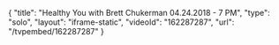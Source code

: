 {
    "title": "Healthy You with Brett Chukerman 04.24.2018 - 7 PM",
    "type": "solo",
    "layout": "iframe-static",
    "videoId": "162287287",
    "url": "\/tvpembed\/162287287"
}
